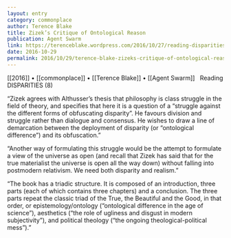 ```yaml
---
layout: entry
category: commonplace
author: Terence Blake
title: Zizek’s Critique of Ontological Reason
publication: Agent Swarm
link: https://terenceblake.wordpress.com/2016/10/27/reading-disparities-8-zizeks-critique-of-ontological-reason/
date: 2016-10-29
permalink: 2016/10/29/terence-blake-zizeks-critique-of-ontological-reason
---
```


[[2016]] • [[commonplace]] • [[Terence Blake]] • [[Agent Swarm]]
 
Reading DISPARITIES (8)

“Zizek agrees with Althusser’s thesis that philosophy is class struggle in the field of theory, and specifies that here it is a question of a “struggle against the different forms of obfuscating disparity”. He favours division and struggle rather than dialogue and consensus. He wishes to draw a line of demarcation between the deployment of disparity (or “ontological difference”) and its obfuscation.”

“Another way of formulating this struggle would be the attempt to formulate a view of the universe as open (and recall that Zizek has said that for the true materialist the universe is open all the way down) without falling into postmodern relativism. We need both disparity and realism.”

“The book has a triadic structure. It is composed of an introduction, three parts (each of which contains three chapters) and a conclusion. The three parts repeat the classic triad of the True, the Beautiful and the Good, in that order, or epistemology/ontology (“ontological difference in the age of science”), aesthetics (“the role of ugliness and disgust in modern subjectivity”), and political theology (“the ongoing theological-political mess”).”